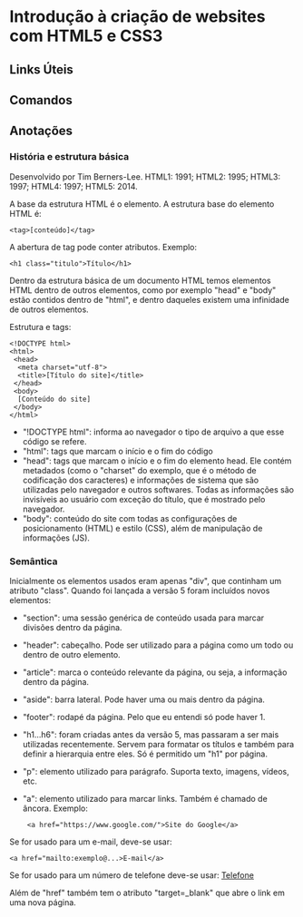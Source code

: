 
# Introdução à criação de websites com HTML5 e CSS3

## Links Úteis

## Comandos

## Anotações
### História e estrutura básica

Desenvolvido por Tim Berners-Lee. HTML1: 1991; HTML2: 1995; HTML3: 1997; HTML4: 1997; HTML5: 2014.

A base da estrutura HTML é o elemento. A estrutura base do elemento HTML é:

	<tag>[conteúdo]</tag>

A abertura de tag pode conter atributos. Exemplo:

	<h1 class="titulo">Título</h1>

Dentro da estrutura básica de um documento HTML temos elementos HTML dentro de outros elementos, como por exemplo "head" e "body" estão contidos dentro de "html", e dentro daqueles existem uma infinidade de outros elementos.

Estrutura e tags:

	<!DOCTYPE html>
	<html>
	 <head>
	  <meta charset="utf-8">
	  <title>[Título do site]</title>
	 </head>
	 <body>
	  [Conteúdo do site]
	 </body>
	</html>

 - "!DOCTYPE html": informa ao navegador o tipo de arquivo a que esse código se refere.
 - "html": tags que marcam o início e o fim do código
 - "head": tags que marcam o início e o fim do elemento head. Ele contém metadados (como o "charset" do exemplo, que é o método de codificação dos caracteres) e informações de sistema que são utilizadas pelo navegador e outros softwares. Todas as informações são invisíveis ao usuário com exceção do título, que é mostrado pelo navegador.
 - "body": conteúdo do site com todas as configurações de posicionamento (HTML) e estilo (CSS), além de manipulação de informações (JS).

### Semântica

Inicialmente os elementos usados eram apenas "div", que continham um atributo "class". Quando foi lançada a versão 5 foram incluídos novos elementos:
- "section": uma sessão genérica de conteúdo usada para marcar divisões dentro da página.
 - "header": cabeçalho. Pode ser utilizado para a página como um todo ou dentro de outro elemento.
 - "article": marca o conteúdo relevante da página, ou seja, a informação dentro da página.
 - "aside": barra lateral. Pode haver uma ou mais dentro da página.
 - "footer": rodapé da página. Pelo que eu entendi só pode haver 1.
 - "h1...h6": foram criadas antes da versão 5, mas passaram a ser mais utilizadas recentemente. Servem para formatar os títulos e também para definir a hierarquia entre eles. Só é permitido um "h1" por página.
 - "p": elemento utilizado para parágrafo. Suporta texto, imagens, vídeos, etc.
 - "a": elemento utilizado para marcar links. Também é chamado de âncora. Exemplo:

		<a href="https://www.google.com/">Site do Google</a>

Se for usado para um e-mail, deve-se usar:

	<a href="mailto:exemplo@...>E-mail</a>

Se for usado para um número de telefone deve-se usar:
	<a href="tel:0189988...">Telefone</a>

Além de "href" também tem o atributo "target=_blank" que abre o link em uma nova página.
